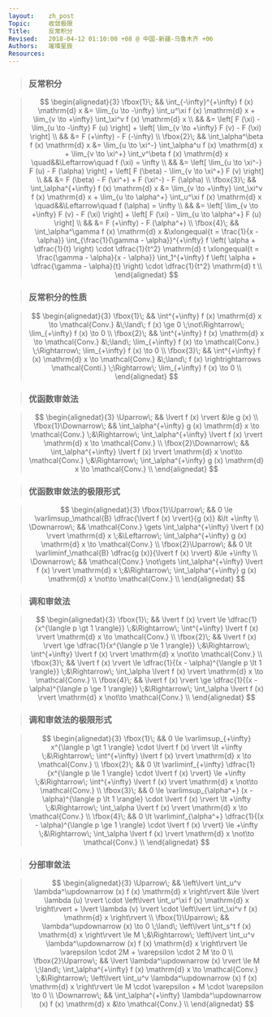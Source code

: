 ```yaml
---
layout:    zh_post
Topic:     收敛极限
Title:     反常积分
Revised:   2018-04-12 01:10:00 +08 @ 中国-新疆-乌鲁木齐 +06
Authors:   璀璨星辰
Resources:
---
```


> ### 反常积分

> $$
> \begin{alignedat}{3}
> \fbox{1}\; && \int_{-\infty}^{+\infty} f (x) \mathrm{d} x &= \lim_{u \to -\infty} \int_u^\xi f (x) \mathrm{d} x + \lim_{v \to +\infty} \int_\xi^v f (x) \mathrm{d} x \\
>            &&                                             &= \left[ F (\xi) - \lim_{u \to -\infty} F (u) \right] + \left[ \lim_{v \to +\infty} F (v) - F (\xi) \right] \\
>            &&                                             &= F (+\infty) - F (-\infty) \\
> \fbox{2}\; &&        \int_\alpha^\beta f (x) \mathrm{d} x &= \lim_{u \to \xi^-} \int_\alpha^u f (x) \mathrm{d} x + \lim_{v \to \xi^+} \int_v^\beta f (x) \mathrm{d} x \quad&&\Leftarrow\quad f (\xi) = \infty \\ 
>            &&                                             &= \left[ \lim_{u \to \xi^-} F (u) - F (\alpha) \right] + \left[ F (\beta) - \lim_{v \to \xi^+} F (v) \right] \\
>            &&                                             &= F (\beta) - F (\xi^+) + F (\xi^-) - F (\alpha) \\
> \fbox{3}\; &&    \int_\alpha^{+\infty} f (x) \mathrm{d} x &= \lim_{v \to +\infty} \int_\xi^v f (x) \mathrm{d} x + \lim_{u \to \alpha^+} \int_u^\xi f (x) \mathrm{d} x \quad&&\Leftarrow\quad f (\alpha) = \infty \\
>            &&                                             &= \left[ \lim_{v \to +\infty} F (v) - F (\xi) \right] + \left[ F (\xi) - \lim_{u \to \alpha^+} F (u) \right] \\
>            &&                                             &= F (+\infty) - F (\alpha^+) \\
> \fbox{4}\; &&              \int_\alpha^\gamma f (x) \mathrm{d} x &\xlongequal{t = \frac{1}{x - \alpha}} \int_{\frac{1}{\gamma - \alpha}}^{+\infty} f \left( \alpha + \dfrac{1}{t} \right) \cdot \dfrac{1}{t^2} \mathrm{d} t \xlongequal{t = \frac{\gamma - \alpha}{x - \alpha}} \int_1^{+\infty} f \left( \alpha + \dfrac{\gamma - \alpha}{t} \right) \cdot \dfrac{1}{t^2} \mathrm{d} t \\
> \end{alignedat}
> $$
>

> ### 反常积分的性质

> $$
> \begin{alignedat}{3}
> \fbox{1}\; && \int^{+\infty} f (x) \mathrm{d} x \to \mathcal{Conv.} &\;\land\; f (x) \ge 0 \;\not\Rightarrow\; \lim_{+\infty} f (x) \to 0 \\
> \fbox{2}\; && \int^{+\infty} f (x) \mathrm{d} x \to \mathcal{Conv.} &\;\land\; \lim_{+\infty} f (x) \to \mathcal{Conv.} \;\Rightarrow\; \lim_{+\infty} f (x) \to 0 \\
> \fbox{3}\; && \int^{+\infty} f (x) \mathrm{d} x \to \mathcal{Conv.} &\;\land\; f (x) \rightrightarrows \mathcal{Conti.} \;\Rightarrow\; \lim_{+\infty} f (x) \to 0 \\
> \end{alignedat}
> $$
>

> ### 优函数审敛法

> $$
> \begin{alignedat}{3}
> \Uparrow\;           &&                                                              \lvert f (x) \rvert &\le g (x) \\
> \fbox{1}\Downarrow\; &&                   \int_\alpha^{+\infty} g (x) \mathrm{d} x \to \mathcal{Conv.} \;&\Rightarrow\; \int_\alpha^{+\infty} \lvert f (x) \rvert \mathrm{d} x \to \mathcal{Conv.} \\
> \fbox{2}\Downarrow\; && \int_\alpha^{+\infty} \lvert f (x) \rvert \mathrm{d} x \not\to \mathcal{Conv.} \;&\Rightarrow\; \int_\alpha^{+\infty} g (x) \mathrm{d} x \to \mathcal{Conv.} \\
> \end{alignedat}
> $$
>

> ### 优函数审敛法的极限形式

> $$
> \begin{alignedat}{3}
> \fbox{1}\Uparrow\; &&                    0 \le \varlimsup_\mathcal{B} \dfrac{\lvert f (x) \rvert}{g (x)} &\lt +\infty \\
> \Downarrow\;       &&     \mathcal{Conv.} \gets \int_\alpha^{+\infty} \lvert f (x) \rvert \mathrm{d} x \;&\Leftarrow\; \int_\alpha^{+\infty} g (x) \mathrm{d} x \to \mathcal{Conv.} \\
> \fbox{2}\Uparrow\; &&                    0 \lt \varliminf_\mathcal{B} \dfrac{g (x)}{\lvert f (x) \rvert} &\le +\infty \\
> \Downarrow\;       && \mathcal{Conv.} \not\gets \int_\alpha^{+\infty} \lvert f (x) \rvert \mathrm{d} x \;&\Rightarrow\; \int_\alpha^{+\infty} g (x) \mathrm{d} x \not\to \mathcal{Conv.} \\
> \end{alignedat}
> $$
>

> ### 调和审敛法

> $$
> \begin{alignedat}{3}
> \fbox{1}\; &&            \lvert f (x) \rvert \le \dfrac{1}{x^{\langle p \gt 1 \rangle}} \;&\Rightarrow\; \int^{+\infty} \lvert f (x) \rvert \mathrm{d} x \to \mathcal{Conv.} \\
> \fbox{2}\; &&            \lvert f (x) \rvert \ge \dfrac{1}{x^{\langle p \le 1 \rangle}} \;&\Rightarrow\; \int^{+\infty} \lvert f (x) \rvert \mathrm{d} x \not\to \mathcal{Conv.} \\
> \fbox{3}\; && \lvert f (x) \rvert \le \dfrac{1}{(x - \alpha)^{\langle p \lt 1 \rangle}} \;&\Rightarrow\; \int_\alpha \lvert f (x) \rvert \mathrm{d} x \to \mathcal{Conv.} \\
> \fbox{4}\; && \lvert f (x) \rvert \ge \dfrac{1}{(x - \alpha)^{\langle p \ge 1 \rangle}} \;&\Rightarrow\; \int_\alpha \lvert f (x) \rvert \mathrm{d} x \not\to \mathcal{Conv.} \\
> \end{alignedat}
> $$
>

> ### 调和审敛法的极限形式

> $$
> \begin{alignedat}{3}
> \fbox{1}\; &&                        0 \le \varlimsup_{+\infty} x^{\langle p \gt 1 \rangle} \cdot \lvert f (x) \rvert \lt +\infty \;&\Rightarrow\; \int^{+\infty} \lvert f (x) \rvert \mathrm{d} x \to \mathcal{Conv.} \\
> \fbox{2}\; &&             0 \lt \varliminf_{+\infty} \dfrac{1}{x^{\langle p \le 1 \rangle} \cdot \lvert f (x) \rvert} \le +\infty \;&\Rightarrow\; \int^{+\infty} \lvert f (x) \rvert \mathrm{d} x \not\to \mathcal{Conv.} \\
> \fbox{3}\; &&            0 \le \varlimsup_{\alpha^+} (x - \alpha)^{\langle p \lt 1 \rangle} \cdot \lvert f (x) \rvert \lt +\infty \;&\Rightarrow\; \int_\alpha \lvert f (x) \rvert \mathrm{d} x \to \mathcal{Conv.} \\
> \fbox{4}\; && 0 \lt \varliminf_{\alpha^+} \dfrac{1}{(x - \alpha)^{\langle p \ge 1 \rangle} \cdot \lvert f (x) \rvert} \le +\infty \;&\Rightarrow\; \int_\alpha \lvert f (x) \rvert \mathrm{d} x \not\to \mathcal{Conv.} \\
> \end{alignedat}
> $$
>

> ### 分部审敛法

> $$
> \begin{alignedat}{3}
> \Uparrow\;         &&                                         \left\lvert \int_u^v \lambda^\updownarrow (x) f (x) \mathrm{d} x \right\rvert &\le \lvert \lambda (u) \rvert \cdot \left\lvert \int_u^\xi f (x) \mathrm{d} x  \right\rvert + \lvert \lambda (v) \rvert \cdot \left\lvert \int_\xi^v f (x) \mathrm{d} x \right\rvert \\
> \fbox{1}\Uparrow\; &&                 \lambda^\updownarrow (x) \to 0 \;\land\; \left\lvert \int_s^t f (x) \mathrm{d} x \right\rvert \le M \;&\Rightarrow\; \left\lvert \int_u^v \lambda^\updownarrow (x) f (x) \mathrm{d} x \right\rvert \le \varepsilon \cdot 2M + \varepsilon \cdot 2 M \to 0 \\
> \fbox{2}\Uparrow\; && \lvert \lambda^\updownarrow (x) \rvert \le M \;\land\; \int_\alpha^{+\infty} f (x) \mathrm{d} x \to \mathcal{Conv.} \;&\Rightarrow\; \left\lvert \int_u^v \lambda^\updownarrow (x) f (x) \mathrm{d} x \right\rvert \le M \cdot \varepsilon + M \cdot \varepsilon \to 0 \\
> \Downarrow\;       &&                                                     \int_\alpha^{+\infty} \lambda^\updownarrow (x) f (x) \mathrm{d} x &\to \mathcal{Conv.} \\
> \end{alignedat}
> $$
>

